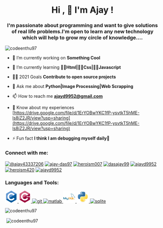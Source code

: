<h1 align="center">Hi , 👋 I'm Ajay !</h1>
<h3 align="center">I'm passionate about programming and want to give solutions of real life problems.I'm open to learn any new technology which will help to grow my circle of knowledge....</h3>

<p align="left"> <img src="https://komarev.com/ghpvc/?username=codeenthu97&label=Profile%20views&color=0e75b6&style=flat" alt="codeenthu97" /> </p>

- 🔭 I’m currently working on **Something Cool**

- 🌱 I’m currently learning **🐱‍💻Html|🐱‍👓Css|🐱‍🐉Javascript**

- 🐱‍👤 2021 Goals **Contribute to open source projects**

- 💬 Ask me about **Python|Image Processing|Web Scrapping**

- 📫 How to reach me **ajayd9952@gmail.com**

- 📄 Know about my experiences [https://drive.google.com/file/d/1ErYOBwYKC1fP-ysvtkT5hME-ls8iZ2JR/view?usp=sharing](https://drive.google.com/file/d/1ErYOBwYKC1fP-ysvtkT5hME-ls8iZ2JR/view?usp=sharing)

- ⚡ Fun fact **I think I am debugging myself daily🤔**

<h3 align="left">Connect with me:</h3>
<p align="left">
<a href="https://twitter.com/@ajay43337206" target="blank"><img align="center" src="https://raw.githubusercontent.com/rahuldkjain/github-profile-readme-generator/master/src/images/icons/Social/twitter.svg" alt="@ajay43337206" height="30" width="40" /></a>
<a href="https://linkedin.com/in/ajay-das97" target="blank"><img align="center" src="https://raw.githubusercontent.com/rahuldkjain/github-profile-readme-generator/master/src/images/icons/Social/linked-in-alt.svg" alt="ajay-das97" height="30" width="40" /></a>
<a href="https://fb.com/heroism007" target="blank"><img align="center" src="https://raw.githubusercontent.com/rahuldkjain/github-profile-readme-generator/master/src/images/icons/Social/facebook.svg" alt="heroism007" height="30" width="40" /></a>
<a href="https://instagram.com/dasajay99" target="blank"><img align="center" src="https://raw.githubusercontent.com/rahuldkjain/github-profile-readme-generator/master/src/images/icons/Social/instagram.svg" alt="dasajay99" height="30" width="40" /></a>
<a href="https://www.hackerrank.com/ajayd9952" target="blank"><img align="center" src="https://raw.githubusercontent.com/rahuldkjain/github-profile-readme-generator/master/src/images/icons/Social/hackerrank.svg" alt="ajayd9952" height="30" width="40" /></a>
<a href="https://www.leetcode.com/heroism420" target="blank"><img align="center" src="https://raw.githubusercontent.com/rahuldkjain/github-profile-readme-generator/master/src/images/icons/Social/leet-code.svg" alt="heroism420" height="30" width="40" /></a>
<a href="https://auth.geeksforgeeks.org/user/ajayd9952" target="blank"><img align="center" src="https://raw.githubusercontent.com/rahuldkjain/github-profile-readme-generator/master/src/images/icons/Social/geeks-for-geeks.svg" alt="ajayd9952" height="30" width="40" /></a>
</p>

<h3 align="left">Languages and Tools:</h3>
<p align="left"> <a href="https://www.cprogramming.com/" target="_blank"> <img src="https://raw.githubusercontent.com/devicons/devicon/master/icons/c/c-original.svg" alt="c" width="40" height="40"/> </a> <a href="https://www.w3schools.com/cpp/" target="_blank"> <img src="https://raw.githubusercontent.com/devicons/devicon/master/icons/cplusplus/cplusplus-original.svg" alt="cplusplus" width="40" height="40"/> </a> <a href="https://git-scm.com/" target="_blank"> <img src="https://www.vectorlogo.zone/logos/git-scm/git-scm-icon.svg" alt="git" width="40" height="40"/> </a> <a href="https://www.mathworks.com/" target="_blank"> <img src="https://upload.wikimedia.org/wikipedia/commons/2/21/Matlab_Logo.png" alt="matlab" width="40" height="40"/> </a> <a href="https://www.mysql.com/" target="_blank"> <img src="https://raw.githubusercontent.com/devicons/devicon/master/icons/mysql/mysql-original-wordmark.svg" alt="mysql" width="40" height="40"/> </a> <a href="https://www.python.org" target="_blank"> <img src="https://raw.githubusercontent.com/devicons/devicon/master/icons/python/python-original.svg" alt="python" width="40" height="40"/> </a> <a href="https://www.sqlite.org/" target="_blank"> <img src="https://www.vectorlogo.zone/logos/sqlite/sqlite-icon.svg" alt="sqlite" width="40" height="40"/> </a> </p>

<p><img align="left" src="https://github-readme-stats.vercel.app/api/top-langs?username=codeenthu97&show_icons=true&locale=en&layout=compact&theme=merko" alt="codeenthu97" /></p>
<br>
<p>&nbsp;<img align="center" src="https://github-readme-stats.vercel.app/api?username=codeenthu97&show_icons=true&locale=en&theme=radical" alt="codeenthu97" /></p>




